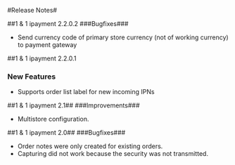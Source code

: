 ﻿#Release Notes#

##1 & 1 ipayment 2.2.0.2
###Bugfixes###
* Send currency code of primary store currency (not of working currency) to payment gateway

##1 & 1 ipayment 2.2.0.1
### New Features
* Supports order list label for new incoming IPNs

##1 & 1 ipayment 2.1##
###Improvements###
* Multistore configuration.

##1 & 1 ipayment 2.0##
###Bugfixes###
* Order notes were only created for existing orders.
* Capturing did not work because the security was not transmitted.

